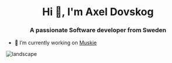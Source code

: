 <h1 align="center">Hi 👋, I'm Axel Dovskog</h1>
<h3 align="center">A passionate Software developer from Sweden</h3>

- 🔭 I’m currently working on [Muskie](https://github.com/03axdov/muskie)

![landscape](https://github.com/03axdov/03axdov/assets/62298758/c6e35e6a-2854-4b1b-95d4-db7026caade1)
